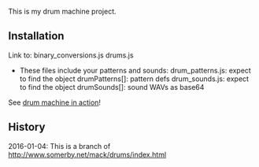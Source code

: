 This is my drum machine project.

## Installation

Link to:
binary_conversions.js
drums.js
* These files include your patterns and sounds:
drum_patterns.js: expect to find the object drumPatterns[]: pattern defs
drum_sounds.js: expect to find the object drumSounds[]: sound WAVs as base64

See [drum machine in action](http://htmlpreview.github.io/?https://github.com/jrcs3/drum.js/blob/master/My_Drum_Machine.html)!


## History

2016-01-04: This is a branch of http://www.somerby.net/mack/drums/index.html

